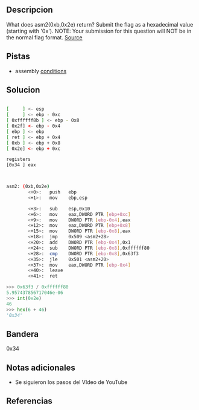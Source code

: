 ## Descripcion

What does asm2(0xb,0x2e) return? Submit the flag as a hexadecimal value (starting with '0x'). NOTE: Your submission for this question will NOT be in the normal flag format. [Source](https://jupiter.challenges.picoctf.org/static/717467c8c8b4332ea5873ad8fe7b2dad/test.S)

## Pistas

- assembly [conditions](https://www.tutorialspoint.com/assembly_programming/assembly_conditions.htm)

## Solucion
``` bash

[     ] <- esp
[     ] <- ebp - 0xc
[ 0xffffff8b ] <- ebp - 0x8
[ 0x2f] <- ebp - 0x4
[ ebp ] <- ebp
[ ret ] <- ebp + 0x4
[ 0xb ] <- ebp + 0x8
[ 0x2e] <- ebp + 0xc

registers
[0x34 ] eax



asm2: (0xb,0x2e) 
        <+0>:   push   ebp
        <+1>:   mov    ebp,esp

        <+3>:   sub    esp,0x10
        <+6>:   mov    eax,DWORD PTR [ebp+0xc]
        <+9>:   mov    DWORD PTR [ebp-0x4],eax
        <+12>:  mov    eax,DWORD PTR [ebp+0x8]
        <+15>:  mov    DWORD PTR [ebp-0x8],eax
        <+18>:  jmp    0x509 <asm2+28>
        <+20>:  add    DWORD PTR [ebp-0x4],0x1
        <+24>:  sub    DWORD PTR [ebp-0x8],0xffffff80
        <+28>:  cmp    DWORD PTR [ebp-0x8],0x63f3
        <+35>:  jle    0x501 <asm2+20>
        <+37>:  mov    eax,DWORD PTR [ebp-0x4]
        <+40>:  leave  
        <+41>:  ret    


```

``` python
>>> 0x63f3 / 0xffffff80
5.957437856717046e-06
>>> int(0x2e)
46
>>> hex(6 + 46)
'0x34'


```
## Bandera
0x34

## Notas adicionales
- Se siguieron los pasos del VIdeo de YouTube

## Referencias
